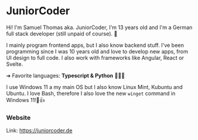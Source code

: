 # JuniorCoder
Hi! I'm Samuel Thomas aka. JuniorCoder, I'm 13 years old and I'm a German full stack developer (still unpaid of course). 🤖

I mainly program frontend apps, but I also know backend stuff. I've been programming since I was 10 years old and love to develop new apps, from UI design to full code. I also work with frameworks like Angular, React or Svelte.

➔ Favorite languages: __Typescript & Python__ 👨🏼‍💻

I use Windows 11 a my main OS but I also know Linux Mint, Kubuntu and Ubuntu. I love Bash, therefore I also love the new ```winget``` command in Windows 11!🤌👍

### Website
Link: https://juniorcoder.de

